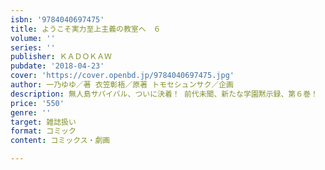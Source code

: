 ```yaml
---
isbn: '9784040697475'
title: ようこそ実力至上主義の教室へ　６
volume: ''
series: ''
publisher: ＫＡＤＯＫＡＷ
pubdate: '2018-04-23'
cover: 'https://cover.openbd.jp/9784040697475.jpg'
author: 一乃ゆゆ／著 衣笠彰梧／原著 トモセシュンサク／企画
description: 無人島サバイバル、ついに決着！ 前代未聞、新たな学園黙示録、第６巻！
price: '550'
genre: ''
target: 雑誌扱い
format: コミック
content: コミックス・劇画

---
```

